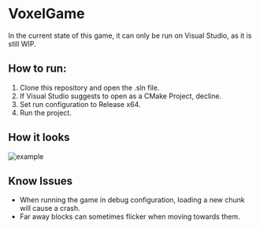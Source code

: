 # VoxelGame

In the current state of this game, it can only be run on Visual Studio, as it is still WIP.

## How to run:
1. Clone this repository and open the .sln file.
2. If Visual Studio suggests to open as a CMake Project, decline.
3. Set run configuration to Release x64.
4. Run the project.

## How it looks
![example](https://github.com/user-attachments/assets/03816e82-421e-44aa-9d9d-757b9b526d3f)

## Know Issues
- When running the game in debug configuration, loading a new chunk will cause a crash.
- Far away blocks can sometimes flicker when moving towards them.
